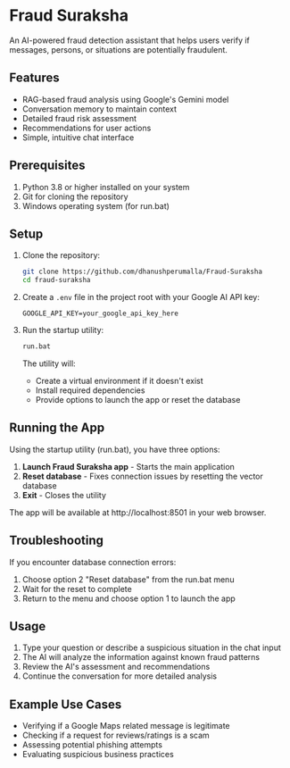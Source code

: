 # Fraud Suraksha

An AI-powered fraud detection assistant that helps users verify if messages, persons, or situations are potentially fraudulent.

## Features

- RAG-based fraud analysis using Google's Gemini model
- Conversation memory to maintain context
- Detailed fraud risk assessment
- Recommendations for user actions
- Simple, intuitive chat interface

## Prerequisites

1. Python 3.8 or higher installed on your system
2. Git for cloning the repository
3. Windows operating system (for run.bat)

## Setup

1. Clone the repository:
   ```bash
   git clone https://github.com/dhanushperumalla/Fraud-Suraksha
   cd fraud-suraksha
   ```

2. Create a `.env` file in the project root with your Google AI API key:
   ```
   GOOGLE_API_KEY=your_google_api_key_here
   ```

3. Run the startup utility:
   ```bash
   run.bat
   ```

   The utility will:
   - Create a virtual environment if it doesn't exist
   - Install required dependencies
   - Provide options to launch the app or reset the database

## Running the App

Using the startup utility (run.bat), you have three options:

1. **Launch Fraud Suraksha app** - Starts the main application
2. **Reset database** - Fixes connection issues by resetting the vector database
3. **Exit** - Closes the utility

The app will be available at http://localhost:8501 in your web browser.

## Troubleshooting

If you encounter database connection errors:

1. Choose option 2 "Reset database" from the run.bat menu
2. Wait for the reset to complete
3. Return to the menu and choose option 1 to launch the app

## Usage

1. Type your question or describe a suspicious situation in the chat input
2. The AI will analyze the information against known fraud patterns
3. Review the AI's assessment and recommendations
4. Continue the conversation for more detailed analysis

## Example Use Cases

- Verifying if a Google Maps related message is legitimate
- Checking if a request for reviews/ratings is a scam
- Assessing potential phishing attempts
- Evaluating suspicious business practices